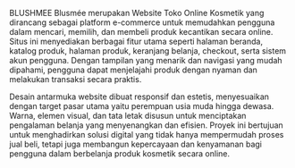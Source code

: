 BLUSHMEE
Blusmée merupakan Website Toko Online Kosmetik yang dirancang sebagai platform e-commerce untuk memudahkan pengguna dalam mencari, memilih, dan membeli produk kecantikan secara online. Situs ini menyediakan berbagai fitur utama seperti halaman beranda, katalog produk, halaman produk, keranjang belanja, checkout, serta sistem akun pengguna. Dengan tampilan yang menarik dan navigasi yang mudah dipahami, pengguna dapat menjelajahi produk dengan nyaman dan melakukan transaksi secara praktis.

Desain antarmuka website dibuat responsif dan estetis, menyesuaikan dengan target pasar utama yaitu perempuan usia muda hingga dewasa. Warna, elemen visual, dan tata letak disusun untuk menciptakan pengalaman belanja yang menyenangkan dan efisien. Proyek ini bertujuan untuk menghadirkan solusi digital yang tidak hanya mempermudah proses jual beli, tetapi juga membangun kepercayaan dan kenyamanan bagi pengguna dalam berbelanja produk kosmetik secara online.
